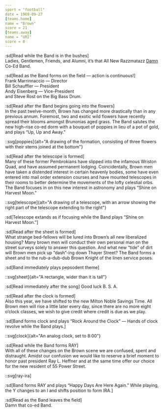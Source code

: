 ```yaml
---
sport = "football"
date = 1969-09-27
[teams.home]
name = "Brown"
score = 21
[teams.away]
name = "URI"
score = 0
---
```


:sd[Read while the Band is in the bushes]\
Ladies, Gentlemen, Friends, and Alumni, it’s that All New Razzmatazz <u>Damn</u> Co-Ed Band.

:sd[Read as the Band forms on the field — action is continuous!]\
Frank Marrinnaccio — Director\
Bill Schauffler — President\
Andy Eisenberg — Vice-President\
and Steve Rost on the Big Bass Drum.

:sd[Read after the Band begins going into the flowers]\
In the past twelve-month, Brown has changed more drastically than in any previous annum. Foremost, two and exotic wild flowers have recently spread their blooms amongst Brunonias aged grass. The Band salutes the new high-rise co-ed dorm with a bouquet of poppies in lieu of a pot of gold, and plays “Up, Up and Away.”

::svg[poppies]{alt="A drawing of the formation, consisting of three flowers with their stems joined at the bottom"}

:sd[Read after the telescope is formed]\
Many of these former Pembrokians have slipped into the infamous Wriston Quad, and have assumed permanent lodging. Coincidentally, Brown men have taken a distended interest in certain heavenly bodies, some have even entered into mail order extension courses and have mounted telescopes in their rooms to better determine the movements of the lofty celestial orbs. The Band focuses in on this new interest in astronomy and plays “Shine on Harvest Moon.”

::svg[telescope]{alt="A drawing of a telescope, with an arrow showing the right part of the telescope extending to the right"}

:sd[Telescope extands as if focusing while the Band plays “Shine on Harvest Moon.”]

:sd[Read after the sheet is formed]\
What strange bed-fellows will be lured into Brown’s all new liberalized housing? Many brown men will conduct their own personal man on the street surveys solely to answer this question. And what new “tide” of dirt will Brown men pick up “dash”-ing down Thayer Street? The Band forms a sheet and to the rub-a-dub-dub Brown Knight of the linen service poses.

:sd[Band immediately plays pepsodent theme]

::svg[sheet]{alt="A rectangle, wider than it is tall"}

:sd[Read immediately after the song] Good luck B. S. A.

:sd[Read after the clock is formed]\
Also this year, we have shifted to the new Milton Noble Savings Time. All Brown men will rise a little later every day, since there are no more eight o’clock classes, we wish to give credit where credit is due as we play.

:sd[Band forms clock and plays “Rock Around the Clock” — Hands of clock revolve while the Band plays.]

::svg[clock]{alt="An analog clock, set to 8:00"}

:sd[Read while the Band forms RAY]\
With all of these changes on the Brown scene we are confused, spent and distraught. Amidst our confusion we would like to reserve a brief moment to honor past president Ray L. Heffner and at the same time offer our choice for the new resident of 55 Power Street.

::svg[ray-ira]

:sd[Band forms RAY and plays “Happy Days Are Here Again.” While playing, the Y changes to an I and shifts position to form IRA.]

:sd[Read as the Band leaves the field]\
Damn that co-ed Band.
